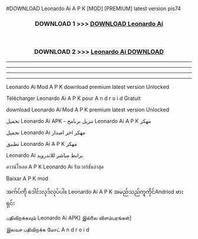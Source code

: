 #DOWNLOAD Leonardo Ai  A P K [MOD] [PREMIUM] latest version pis74



<div align="center">

<h3>DOWNLOAD 1 >>> <a href="https://teeasianyam.web.app?sq=Leonardo Ai ">DOWNLOAD Leonardo Ai  </a></h3><br>

<h3>DOWNLOAD 2 >>> <a href="https://teeasianyam.web.app?sq=Leonardo Ai  ">Leonardo Ai   DOWNLOAD </a></h3>

</div>


----------------------------------------------------------

----------------------------------------------------------

----------------------------------------------------------

----------------------------------------------------------


Leonardo Ai   Mod A P K download premium latest version Unlocked

Télécharger Leonardo Ai   A P K pour A n d r o i d Gratuit

download Leonardo Ai   Mod A P K premium latest version Unlocked

تحميل Leonardo Ai   APK - تنزيل برنامج Leonardo Ai   A P K مهكر

تحميل Leonardo Ai   مهكر اخر اصدار

تطبيق Leonardo Ai   A P K مهكر

Leonardo Ai   برابط مباشر للاندرويد

ดาวน์โหลด A P K Leonardo Ai   รับเวอร์ชันล่าสุด

Baixar A P K mod

အက်ပ်ကို ဒေါင်းလုဒ်လုပ်ပါ။ Leonardo Ai   A P K အမည်သည်ကူကိုင်Andriod ဗားရှင်း

பதிவிறக்கவும் Leonardo Ai   APK[ இல்லை விளம்பரங்கள்] 
 
இலவச பதிவிறக்க மோட் A n d r o i d



